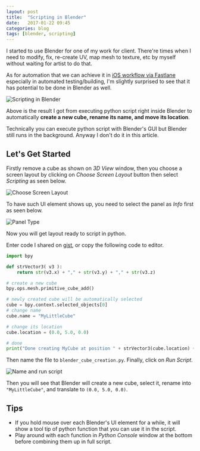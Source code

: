 ```yaml
---
layout: post
title:  "Scripting in Blender"
date:   2017-01-22 09:45
categories: blog
tags: [blender, scripting]
---
```


I started to use Blender for one of my work for client. There're times when I need to modify, fix, re-create UV, map mesh to texture, etc by myself without waiting for artist to do that.

As for automation that we can achieve it in [iOS workflow via Fastlane](https://wasin.io/blog/2017/01/15/hands-on-fastlane.html) especially in automated testing/building, I'm slightly surprised to see that it has potential to be done in Blender as well.

![Scripting in Blender](../../../../images/blender/blender-python-script.png)

Above is the result I got from executing python script right inside Blender to automatically **create a new cube, rename its name, and move its location**.

Technically you can execute python script with Blender's GUI but Blender still runs in the background. Anyway I don't do it in this article.

## Let's Get Started

Firstly remove a cube as shown on *3D View* window, then you  choose a screen layout by clicking on *Choose Screen Layout* button then select *Scripting* as seen below.

![Choose Screen Layout](../../../../images/blender/blender-choose-screen-layout.png)

To have such UI element shows up, you need to select the panel as *Info* first as seen below.

![Panel Type](../../../../images/blender/blender-panel-type.png)

Now you will get layout ready to script in python.

Enter code I shared on [gist](https://gist.github.com/haxpor/198f6993a62a21279519fcd0fbb36726), or copy the following code to editor.

```python
import bpy

def strVector3( v3 ):
    return str(v3.x) + "," + str(v3.y) + "," + str(v3.z)

# create a new cube
bpy.ops.mesh.primitive_cube_add()

# newly created cube will be automatically selected
cube = bpy.context.selected_objects[0]
# change name
cube.name = "MyLittleCube"

# change its location
cube.location = (0.0, 5.0, 0.0)

# done
print("Done creating MyCube at position " + strVector3(cube.location) + " with name " + cube.name)
```

Then name the file to `blender_cube_creation.py`. Finally, click on *Run Script*.

![Name and run script](../../../../images/blender/blender-name-the-file-run-script.png)

Then you will see that Blender will create a new cube, select it, rename into `"MyLittleCube"`, and translate to `(0.0, 5.0, 0.0)`.

## Tips

* If you hold mouse over each Blender's UI element for a while, it will show a tool tip of python function that you can use it in the script.
* Play around with each function in *Python Console* window at the bottom before combining them up in full script.
